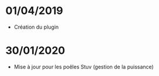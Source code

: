 # 01/04/2019

- Création du plugin

# 30/01/2020
- Mise à jour pour les poêles Stuv (gestion de la puissance)
